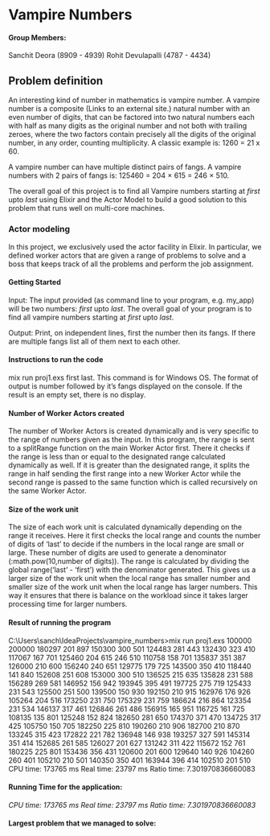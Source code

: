 # Vampire Numbers

#### Group Members:

Sanchit Deora (8909 - 4939)
Rohit Devulapalli (4787 - 4434)

## Problem definition

An interesting kind of number in mathematics is vampire number. A vampire number is a composite (Links to an external site.) natural number with an even number of digits, that can be factored into two natural numbers each with half as many digits as the original number and not both with trailing zeroes, where the two factors contain precisely all the digits of the original number, in any order, counting multiplicity.
A classic example is: 1260 = 21 x 60.

A vampire number can have multiple distinct pairs of fangs. A vampire numbers with 2 pairs of fangs is: 125460 = 204 × 615 = 246 × 510.

The overall goal of this project is to find all Vampire numbers starting at *first* upto *last* using Elixir and the Actor Model to build a good solution to this problem that runs well on multi-core machines.

### Actor modeling

In this project, we exclusively used the actor facility in Elixir. In particular, we defined worker actors that are given a range of problems to solve and a boss that keeps track of all the problems and perform the job assignment.

#### Getting Started

Input: The input provided (as command line to your program, e.g. my_app) will be two numbers: *first* upto *last*. The overall goal of your program is to find all vampire numbers starting at *first* upto *last*.

Output: Print, on independent lines, first the number then its fangs. If there are multiple fangs list all of them next to each other.

#### Instructions to run the code

mix run proj1.exs first last. 
This command is for Windows OS. 
The format of output is number followed by it’s fangs displayed on the console. If the result is an empty set, there is no display.

#### Number of Worker Actors created

The number of Worker Actors is created dynamically and is very specific to the range of numbers given as the input. In this program, the range is sent to a splitRange function on the main Worker Actor first. 
There it checks if the range is less than or equal to the designated range calculated dynamically as well. If it is greater than the designated range, it splits the range in half sending the first range into a new Worker Actor while the second range is passed to the same function which is called recursively on the same Worker Actor.

#### Size of the work unit

The size of each work unit is calculated dynamically depending on the range it receives. Here it first checks the local range and counts the number of digits of ‘last’ to decide if the numbers in the local range are small or large. These number of digits are used to generate a denominator (:math.pow(10,number of digits)). 
The range is calculated by dividing the global range(‘last’ - ‘first’) with the denominator generated. This gives us a larger size of the work unit when the local range has smaller number and smaller size of the work unit when the local range has larger numbers. 
This way it ensures that there is balance on the workload since it takes larger processing time for larger numbers.

#### Result of running the program

C:\Users\sanch\IdeaProjects\vampire_numbers>mix run proj1.exs 100000 200000
180297 201 897
150300 300 501
124483 281 443
132430 323 410
117067 167 701
125460 204 615 246 510
110758 158 701
135837 351 387
126000 210 600
156240 240 651
129775 179 725
143500 350 410
118440 141 840
152608 251 608
153000 300 510
136525 215 635
135828 231 588
156289 269 581
146952 156 942
193945 395 491
197725 275 719
125433 231 543
125500 251 500
139500 150 930
192150 210 915
162976 176 926
105264 204 516
173250 231 750
175329 231 759
186624 216 864
123354 231 534
146137 317 461
126846 261 486
156915 165 951
116725 161 725
108135 135 801
125248 152 824
182650 281 650
174370 371 470
134725 317 425
105750 150 705
182250 225 810
190260 210 906
182700 210 870
133245 315 423
172822 221 782
136948 146 938
193257 327 591
145314 351 414
152685 261 585
126027 201 627
131242 311 422
115672 152 761
180225 225 801
153436 356 431
120600 201 600
129640 140 926
104260 260 401
105210 210 501
140350 350 401
163944 396 414
102510 201 510
CPU time: 173765 ms Real time: 23797 ms Ratio time: 7.301970836660083


#### Running Time for the application:

*CPU time: 173765 ms*
*Real time: 23797 ms*
*Ratio time: 7.301970836660083*

#### Largest problem that we managed to solve:

